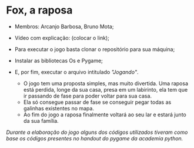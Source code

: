 # Fox, a raposa

+ Membros: Arcanjo Barbosa, Bruno Mota;
+ Vídeo com explicação: (colocar o link);
+ Para executar o jogo basta clonar o repositório para sua máquina;
+ Instalar as bibliotecas Os e Pygame;
+ E, por fim, executar o arquivo intitulado *"Jogando"*.

    + O jogo tem uma proposta simples, mas muito divertida. Uma raposa está perdida, longe da sua casa, presa em um labirinto, ela tem que ir passando de fase para poder voltar para sua casa. 
    + Ela só consegue passar de fase se conseguir pegar todas as galinhas existentes no mapa.
    + Ao fim do jogo a raposa finalmente voltará ao seu lar e estará junto da sua família.



*Durante a elaboração do jogo alguns dos códigos utilizados tiveram como base os códigos presentes no handout do pygame da academia python.*